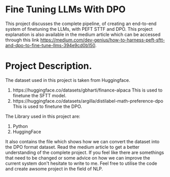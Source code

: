 # Fine Tuning LLMs With DPO

This project discusses the complete pipeline, of creating an end-to-end system of finetuning the LLMs, with PEFT STTF and DPO. This project explanation is also available in the medium article which can be accessed through this link https://medium.com/dev-genius/how-to-harness-peft-sftt-and-dpo-to-fine-tune-llms-394e9cd0b150.

# Project Description.
The dataset used in this project is taken from Huggingface.
<ol> 
  <li>https://huggingface.co/datasets/gbharti/finance-alpaca This is used to finetune the SFTT model.</li>
  <li>https://huggingface.co/datasets/argilla/distilabel-math-preference-dpo This is used to finetune the DPO.</li>
</ol>

The Library used in this project are:
<ol>
  <li>Python</li>
  <li>HuggingFace</li>
</ol>

It also contains the file which shows how we can convert the dataset into the DPO format dataset. Read the medium article to get a better understanding of the complete project. If you feel like there are somethings that need to be changed or some advice on how we can improve the current system don't hesitate to write to me. Feel free to utilise the code and create awsome project in the field of NLP.

